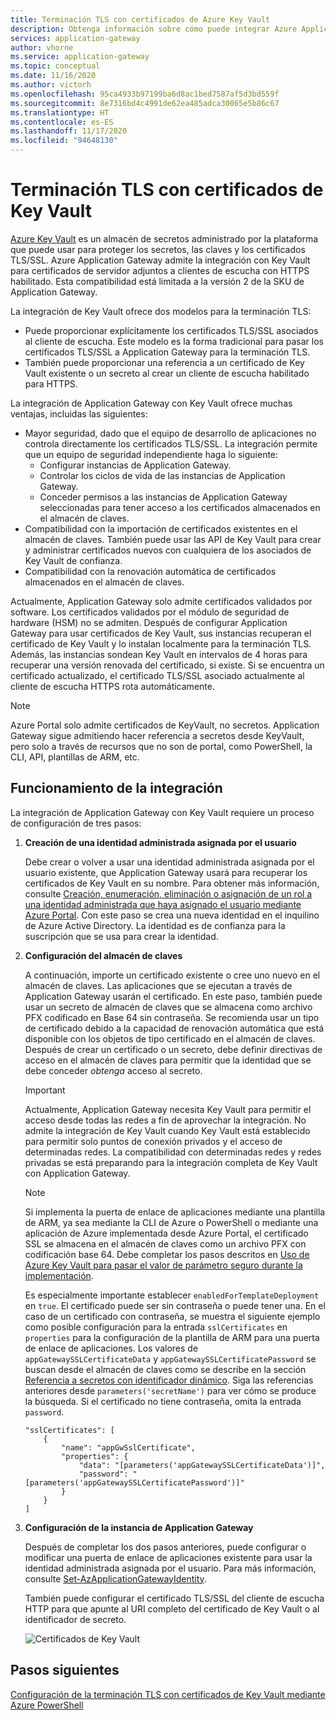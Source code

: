 ```yaml
---
title: Terminación TLS con certificados de Azure Key Vault
description: Obtenga información sobre cómo puede integrar Azure Application Gateway con Key Vault para certificados de servidor que se adjuntan a los clientes de escucha con HTTPS habilitado.
services: application-gateway
author: vhorne
ms.service: application-gateway
ms.topic: conceptual
ms.date: 11/16/2020
ms.author: victorh
ms.openlocfilehash: 95ca4933b97199ba6d8ac1bed7587af5d3bd559f
ms.sourcegitcommit: 8e7316bd4c4991de62ea485adca30065e5b86c67
ms.translationtype: HT
ms.contentlocale: es-ES
ms.lasthandoff: 11/17/2020
ms.locfileid: "94648130"
---
```

# <a name="tls-termination-with-key-vault-certificates"></a>Terminación TLS con certificados de Key Vault

[Azure Key Vault](../key-vault/general/overview.md) es un almacén de secretos administrado por la plataforma que puede usar para proteger los secretos, las claves y los certificados TLS/SSL. Azure Application Gateway admite la integración con Key Vault para certificados de servidor adjuntos a clientes de escucha con HTTPS habilitado. Esta compatibilidad está limitada a la versión 2 de la SKU de Application Gateway.

La integración de Key Vault ofrece dos modelos para la terminación TLS:

- Puede proporcionar explícitamente los certificados TLS/SSL asociados al cliente de escucha. Este modelo es la forma tradicional para pasar los certificados TLS/SSL a Application Gateway para la terminación TLS.
- También puede proporcionar una referencia a un certificado de Key Vault existente o un secreto al crear un cliente de escucha habilitado para HTTPS.

La integración de Application Gateway con Key Vault ofrece muchas ventajas, incluidas las siguientes:

- Mayor seguridad, dado que el equipo de desarrollo de aplicaciones no controla directamente los certificados TLS/SSL. La integración permite que un equipo de seguridad independiente haga lo siguiente:
  * Configurar instancias de Application Gateway.
  * Controlar los ciclos de vida de las instancias de Application Gateway.
  * Conceder permisos a las instancias de Application Gateway seleccionadas para tener acceso a los certificados almacenados en el almacén de claves.
- Compatibilidad con la importación de certificados existentes en el almacén de claves. También puede usar las API de Key Vault para crear y administrar certificados nuevos con cualquiera de los asociados de Key Vault de confianza.
- Compatibilidad con la renovación automática de certificados almacenados en el almacén de claves.

Actualmente, Application Gateway solo admite certificados validados por software. Los certificados validados por el módulo de seguridad de hardware (HSM) no se admiten. Después de configurar Application Gateway para usar certificados de Key Vault, sus instancias recuperan el certificado de Key Vault y lo instalan localmente para la terminación TLS. Además, las instancias sondean Key Vault en intervalos de 4 horas para recuperar una versión renovada del certificado, si existe. Si se encuentra un certificado actualizado, el certificado TLS/SSL asociado actualmente al cliente de escucha HTTPS rota automáticamente.

> [!NOTE]
> Azure Portal solo admite certificados de KeyVault, no secretos. Application Gateway sigue admitiendo hacer referencia a secretos desde KeyVault, pero solo a través de recursos que no son de portal, como PowerShell, la CLI, API, plantillas de ARM, etc. 

## <a name="how-integration-works"></a>Funcionamiento de la integración

La integración de Application Gateway con Key Vault requiere un proceso de configuración de tres pasos:

1. **Creación de una identidad administrada asignada por el usuario**

   Debe crear o volver a usar una identidad administrada asignada por el usuario existente, que Application Gateway usará para recuperar los certificados de Key Vault en su nombre. Para obtener más información, consulte [Creación, enumeración, eliminación o asignación de un rol a una identidad administrada que haya asignado el usuario mediante Azure Portal](../active-directory/managed-identities-azure-resources/how-to-manage-ua-identity-portal.md). Con este paso se crea una nueva identidad en el inquilino de Azure Active Directory. La identidad es de confianza para la suscripción que se usa para crear la identidad.

1. **Configuración del almacén de claves**

   A continuación, importe un certificado existente o cree uno nuevo en el almacén de claves. Las aplicaciones que se ejecutan a través de Application Gateway usarán el certificado. En este paso, también puede usar un secreto de almacén de claves que se almacena como archivo PFX codificado en Base 64 sin contraseña. Se recomienda usar un tipo de certificado debido a la capacidad de renovación automática que está disponible con los objetos de tipo certificado en el almacén de claves. Después de crear un certificado o un secreto, debe definir directivas de acceso en el almacén de claves para permitir que la identidad que se debe conceder *obtenga* acceso al secreto.
   
   > [!IMPORTANT]
   > Actualmente, Application Gateway necesita Key Vault para permitir el acceso desde todas las redes a fin de aprovechar la integración. No admite la integración de Key Vault cuando Key Vault está establecido para permitir solo puntos de conexión privados y el acceso de determinadas redes. La compatibilidad con determinadas redes y redes privadas se está preparando para la integración completa de Key Vault con Application Gateway. 

   > [!NOTE]
   > Si implementa la puerta de enlace de aplicaciones mediante una plantilla de ARM, ya sea mediante la CLI de Azure o PowerShell o mediante una aplicación de Azure implementada desde Azure Portal, el certificado SSL se almacena en el almacén de claves como un archivo PFX con codificación base 64. Debe completar los pasos descritos en [Uso de Azure Key Vault para pasar el valor de parámetro seguro durante la implementación](../azure-resource-manager/templates/key-vault-parameter.md). 
   >
   > Es especialmente importante establecer `enabledForTemplateDeployment` en `true`. El certificado puede ser sin contraseña o puede tener una. En el caso de un certificado con contraseña, se muestra el siguiente ejemplo como posible configuración para la entrada `sslCertificates` en `properties` para la configuración de la plantilla de ARM para una puerta de enlace de aplicaciones. Los valores de `appGatewaySSLCertificateData` y `appGatewaySSLCertificatePassword` se buscan desde el almacén de claves como se describe en la sección [Referencia a secretos con identificador dinámico](../azure-resource-manager/templates/key-vault-parameter.md#reference-secrets-with-dynamic-id). Siga las referencias anteriores desde `parameters('secretName')` para ver cómo se produce la búsqueda. Si el certificado no tiene contraseña, omita la entrada `password`.
   >   
   > ```
   > "sslCertificates": [
   >     {
   >         "name": "appGwSslCertificate",
   >         "properties": {
   >             "data": "[parameters('appGatewaySSLCertificateData')]",
   >             "password": "[parameters('appGatewaySSLCertificatePassword')]"
   >         }
   >     }
   > ]
   > ```

1. **Configuración de la instancia de Application Gateway**

   Después de completar los dos pasos anteriores, puede configurar o modificar una puerta de enlace de aplicaciones existente para usar la identidad administrada asignada por el usuario. Para más información, consulte [Set-AzApplicationGatewayIdentity](/powershell/module/az.network/set-azapplicationgatewayidentity).

   También puede configurar el certificado TLS/SSL del cliente de escucha HTTP para que apunte al URI completo del certificado de Key Vault o al identificador de secreto.

   ![Certificados de Key Vault](media/key-vault-certs/ag-kv.png)

## <a name="next-steps"></a>Pasos siguientes

[Configuración de la terminación TLS con certificados de Key Vault mediante Azure PowerShell](configure-keyvault-ps.md)

